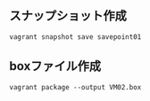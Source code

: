 ## スナップショット作成
```
vagrant snapshot save savepoint01
```

## boxファイル作成
```
vagrant package --output VM02.box
```

